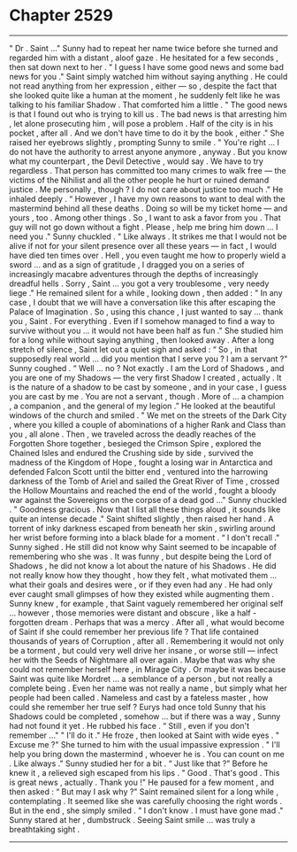 
# Chapter 2529


---

" Dr . Saint ..."
Sunny had to repeat her name twice before she turned and regarded him with a distant , aloof gaze . He hesitated for a few seconds , then sat down next to her .
" I guess I have some good news and some bad news for you ."
Saint simply watched him without saying anything . He could not read anything from her expression , either — so , despite the fact that she looked quite like a human at the moment , he suddenly felt like he was talking to his familiar Shadow .
That comforted him a little .
" The good news is that I found out who is trying to kill us . The bad news is that arresting him , let alone prosecuting him , will pose a problem . Half of the city is in his pocket , after all . And we don't have time to do it by the book , either ."
She raised her eyebrows slightly , prompting Sunny to smile .
" You're right ... I do not have the authority to arrest anyone anymore , anyway . But you know what my counterpart , the Devil Detective , would say . We have to try regardless . That person has committed too many crimes to walk free — the victims of the Nihilist and all the other people he hurt or ruined demand justice . Me personally , though ? I do not care about justice too much ."
He inhaled deeply .
“ However , I have my own reasons to want to deal with the mastermind behind all these deaths . Doing so will be my ticket home — and yours , too . Among other things . So , I want to ask a favor from you . That guy will not go down without a fight . Please , help me bring him down ... I need you ."
Sunny chuckled .
" Like always . It strikes me that I would not be alive if not for your silent presence over all these years — in fact , I would have died ten times over . Hell , you even taught me how to properly wield a sword ... and as a sign of gratitude , I dragged you on a series of increasingly macabre adventures through the depths of increasingly dreadful hells . Sorry , Saint ... you got a very troublesome , very needy liege ."
He remained silent for a while , looking down , then added :
" In any case , I doubt that we will have a conversation like this after escaping the Palace of Imagination . So , using this chance , I just wanted to say ... thank you , Saint . For everything . Even if I somehow managed to find a way to survive without you ... it would not have been half as fun ."
She studied him for a long while without saying anything , then looked away .
After a long stretch of silence , Saint let out a quiet sigh and asked :
“ So , in that supposedly real world ... did you mention that I serve you ? I am a servant ?"
Sunny coughed .
“ Well ... no ? Not exactly . I am the Lord of Shadows , and you are one of my Shadows — the very first Shadow I created , actually . It is the nature of a shadow to be cast by someone , and in your case , I guess you are cast by me . You are not a servant , though . More of ... a champion , a companion , and the general of my legion .”
He looked at the beautiful windows of the church and smiled .
" We met on the streets of the Dark City , where you killed a couple of abominations of a higher Rank and Class than you , all alone . Then , we traveled across the deadly reaches of the Forgotten Shore together , besieged the Crimson Spire , explored the Chained Isles and endured the Crushing side by side , survived the madness of the Kingdom of Hope , fought a losing war in Antarctica and defended Falcon Scott until the bitter end , ventured into the harrowing darkness of the Tomb of Ariel and sailed the Great River of Time , crossed the Hollow Mountains and reached the end of the world , fought a bloody war against the Sovereigns on the corpse of a dead god ..."
Sunny chuckled .
" Goodness gracious . Now that I list all these things aloud , it sounds like quite an intense decade ."
Saint shifted slightly , then raised her hand . A torrent of inky darkness escaped from beneath her skin , swirling around her wrist before forming into a black blade for a moment .
“ I don't recall ."
Sunny sighed .
He still did not know why Saint seemed to be incapable of remembering who she was . It was funny , but despite being the Lord of Shadows , he did not know a lot about the nature of his Shadows . He did not really know how they thought , how they felt , what motivated them ... what their goals and desires were , or if they even had any .
He had only ever caught small glimpses of how they existed while augmenting them . Sunny knew , for example , that Saint vaguely remembered her original self ... however , those memories were distant and obscure , like a half - forgotten dream .
Perhaps that was a mercy .
After all , what would become of Saint if she could remember her previous life ? That life contained thousands of years of Corruption , after all . Remembering it would not only be a torment , but could very well drive her insane , or worse still — infect her with the Seeds of Nightmare all over again .
Maybe that was why she could not remember herself here , in Mirage City .
Or maybe it was because Saint was quite like Mordret ... a semblance of a person , but not really a complete being . Even her name was not really a name , but simply what her people had been called . Nameless and cast by a fateless master , how could she remember her true self ?
Eurys had once told Sunny that his Shadows could be completed , somehow ... but if there was a way , Sunny had not found it yet .
He rubbed his face .
“ Still , even if you don't remember ..."
" I'll do it ."
He froze , then looked at Saint with wide eyes .
" Excuse me ?"
She turned to him with the usual impassive expression .
" I'll help you bring down the mastermind , whoever he is . You can count on me . Like always ."
Sunny studied her for a bit .
“ Just like that ?"
Before he knew it , a relieved sigh escaped from his lips .
" Good . That's good . This is great news , actually . Thank you !"
He paused for a few moment , and then asked :
“ But may I ask why ?"
Saint remained silent for a long while , contemplating . It seemed like she was carefully choosing the right words .
But in the end , she simply smiled .
" I don't know . I must have gone mad ."
Sunny stared at her , dumbstruck .
Seeing Saint smile ... was truly a breathtaking sight .

---

